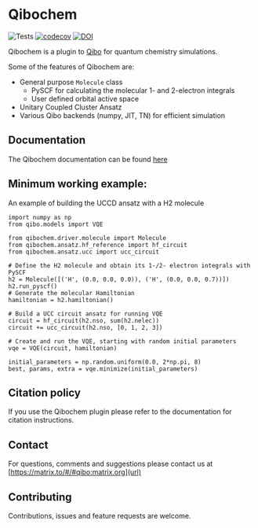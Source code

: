# Qibochem

![Tests](https://github.com/qiboteam/qibochem/workflows/Tests/badge.svg)
[![codecov](https://codecov.io/gh/qiboteam/qibochem/graph/badge.svg?token=2CMDZP1GU2)](https://codecov.io/gh/qiboteam/qibochem)
[![DOI](https://zenodo.org/badge/DOI/10.5281/zenodo.10473173.svg)](https://doi.org/10.5281/zenodo.10473173)

Qibochem is a plugin to [Qibo](https://github.com/qiboteam/qibo) for quantum chemistry simulations.

Some of the features of Qibochem are:

* General purpose `Molecule` class
  * PySCF for calculating the molecular  1- and 2-electron integrals
  * User defined orbital active space
* Unitary Coupled Cluster Ansatz
* Various Qibo backends (numpy, JIT, TN) for efficient simulation

## Documentation

The Qibochem documentation can be found [here](https://qibo.science/qibochem/stable)

## Minimum working example:

An example of building the UCCD ansatz with a H2 molecule

```
import numpy as np
from qibo.models import VQE

from qibochem.driver.molecule import Molecule
from qibochem.ansatz.hf_reference import hf_circuit
from qibochem.ansatz.ucc import ucc_circuit

# Define the H2 molecule and obtain its 1-/2- electron integrals with PySCF
h2 = Molecule([('H', (0.0, 0.0, 0.0)), ('H', (0.0, 0.0, 0.7))])
h2.run_pyscf()
# Generate the molecular Hamiltonian
hamiltonian = h2.hamiltonian()

# Build a UCC circuit ansatz for running VQE
circuit = hf_circuit(h2.nso, sum(h2.nelec))
circuit += ucc_circuit(h2.nso, [0, 1, 2, 3])

# Create and run the VQE, starting with random initial parameters
vqe = VQE(circuit, hamiltonian)

initial_parameters = np.random.uniform(0.0, 2*np.pi, 8)
best, params, extra = vqe.minimize(initial_parameters)
```

## Citation policy

If you use the Qibochem plugin please refer to the documentation for citation instructions.

## Contact

For questions, comments and suggestions please contact us at [https://matrix.to/#/#qibo:matrix.org](url)

## Contributing

Contributions, issues and feature requests are welcome.

